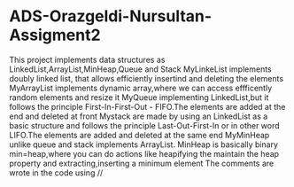 # ADS-Orazgeldi-Nursultan-Assigment2
This project implements data structures as LinkedList,ArrayList,MinHeap,Queue and Stack
MyLinkeList implements doubly linked list, that allows efficiently insertind and deleting the elements
MyArrayList implements dynamic array,where we can access effficently random elements and resize it
MyQueue implementing LinkedList,but it follows the principle First-In-First-Out - FIFO.The elements are added at the end and deleted at front
Mystack are made by using an LinkedList as a basic structure and follows the principle Last-Out-First-In or in other word LIFO.The elements are added and deleted at the same end
MyMinHeap unlike queue and stack implements ArrayList. MinHeap is basically binary min=heap,where you can do actions like heapifying the maintain the heap property and extracting,inserting a minimum element
The comments are wrote in the code using //
